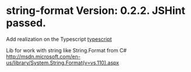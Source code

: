 string-format Version: 0.2.2.
JSHint passed.
=============

Add realization on the Typescript [typescript](https://github.com/RinatMullayanov/string-format/tree/master/typescript)

Lib for work with string like String.Format from C#
http://msdn.microsoft.com/en-us/library/System.String.Format(v=vs.110).aspx
